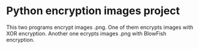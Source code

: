 # Python encryption images project
This two programs encrypt images .png. One of them encrypts images with XOR encryption. Another one ecrypts images .png with BlowFish encryption.
